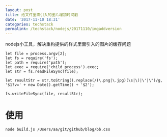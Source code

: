 ```yaml
---
layout: post
title: 给文件里面引入的图片增加时间戳
date: '2017-11-10 18:31'
categories: techstack
permalink: /techstack/nodejs/20171110/imgaddversion
---
```


nodejs小工具，解决重构提供的样式里面引入的图片的缓存问题

```
let file = process.argv[2];
let fs = require('fs');
let path = require('path');
let exec = require('child_process').exec;
let str = fs.readFileSync(file);

let resultStr = str.toString().replace(/(\.png|\.jpg)(\s|\)|\'|\")/g, '$1?v=' + new Date().getTime() + '$2');

fs.writeFileSync(file, resultStr);
```

# 使用

`node build.js /Users/aa/git/github/blog/bb.css`
